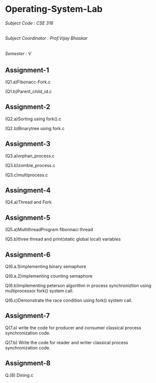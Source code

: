 # Operating-System-Lab

###### Subject Code : CSE 316

###### Subject Coordinator : Prof.Vijay Bhaskar

###### Semester : V

## Assignment-1

(Q1.a)Fibonacc-Fork.c

(Q1.b)Parent_child_id.c


## Assignment-2

(Q2.a)Sorting using fork().c

(Q2.b)Binarytree using fork.c


## Assignment-3

(Q3.a)orphan_process.c

(Q3.b)zombie_process.c

(Q3.c)multiprocess.c

## Assingment-4

(Q4.a)Thread and Fork

## Assignment-5

(Q5.a)MultithreadProgram fibonnaci thread

(Q5.b)three thread and print(static global local) variables

## Assignment-6

Q(6.a.1)implementing binary semaphore

Q(6.a.2)implementing counting semaphore

Q(6.b)implementing peterson algorithm in process synchroniztion using multiprocessor fork() system call.

Q(6.c)Demonstrate the race condition using fork() system call.


## Assignment-7

Q(7.a) write the code for producer and consumer classical process synchronization code.

Q(7.b) Write the code for reader and writer classical process synchronization code.

## Assignment-8
Q.(8) Dining.c

